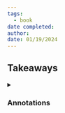 ```yaml
---
tags:
  - book
date completed: 
author: 
date: 01/19/2024
---
```

## Takeaways 









<details>
<summary><h3>Annotations</h3></summary>
<br>
pg 11: Black Rain is a portrait of a group of human beings; of the death of a great city; of a nation crumbling into defeat. It is a picture of the Japanese mind that tells more than many sociological studies. Yet more than this, it is a statement of a philosophy. Although that philosophy, in its essence, is neither pessimistic nor optimistic, it seems to me to be life affirming. Dealing with the grimmest of subjects, the work is not, in the end, depressing, for the author is ultimately concerned with life rather than with death, and with an overall beauty that transcends ugliness of detail.

pg 21: August 6: Hiroshima is a burnt out city, a city of ashes, a city of death, a city of destruction, the heaps of corpses a mute protest against the inhumanity of war.

pg 24: I remembered a photograph of oil tanks burning in Singapore that I had once seen. It had been taken just after the Japanese army had brought about the fall of the city, and the scene was so horrifying that I wondered at the time whether such things were really justified.

pg 35: Thundery black clouds had borne down on us from the direction of the city, and the rain from them had fallen in streaks the thickness of a fountain pen. It had stopped almost immediately. It was cold, cold enough to make one shiver although it was midsummer.

pg 51: As I got up from my prone position, the first thing to meet my gaze was a great, an enormous, column of cloud. In its texture, it reminded me of cumulo-nimbus clouds I had seen in photographs taken after the Great Kant Earthquake. But this one trailed a single, thick leg beneath it, and reached up high into the heavens. Flattening out at its peak, it swelled out fatter and fatter like an opening mushroom.

pg 56: A woman with her belongings and a child loaded on a baby carriage, who was engulfed in a sudden wave of humanity that crushed the baby carriage and felled her on top of it, so that twenty or thirty others coming behind her toppled like dominoes in their turn. The cries at that moment had to be heard to be believed.

pg 59: Every year on the anniversary of the day the bomb fell, why don't we have the same things for breakfast as we had that August 6? I can remember what we had that day all right. Very clearly, I can.

pg 68: Before the war, Hiroshima was known as a place with plenty of produce both from the sea and the country, and although it was so big, there were no slums. But living in Hiroshima I realized, as they say, that in a long drawn out war it's case of the larger the town, the shorter its inhabitants go of food. And I realized, too, that war's a sadistic killer of human beings, young and old, men and women alike.

pg 83: Suddenly, all the things we had done up to now seemed to me so much children's play, and my own life, too, a toy life.

pg 87: The sky was dusty with the smoke from the fires. There was no water in the taps, so I made Yasuko wash her hands at the pool in the garden, but the marks would not come off. She said they were made by the black rain, and they were firmly stuck on the skin. They were not tar, nor black paint, but something of unknown origins.

pg 142: The mirror showed me that the infected place on the side of my nose was gaping open and had dried up crisp and hard. Life was one depressing thing after another. I went and soaked a small towel in water and gently wiped the affected area, replacing the bandage with a new piece which I fastened in place with sticking plaster.

pg 145: The horror was so stupefying that they could do nothing but take helpless note of whatever they saw.

pg 151: And occasionally the shock of hitting the ground would do something to the joints of a corpse, so that it reminded me of Pinocchio, in the children's tale, with all the pins removed from his wooden limbs. If even Pinocchio, poor plaything of wood and metal pins, was supposed to have felt pain in his own wooden way when he barked his shin against something, what of those the dead, who had once been human beings?

pg 153: Perhaps he was afraid that, if he were to go looking for ashes and find corpses, it would wipe out forever the image of them he cherished. He too, like myself, must have seen enough of bodies, mangled, half-burned, and decomposing during the past few days.

pg 158: Every day on my way to work my eyes were delighted by the sight of crows settled on the dew-damp path between the fields. The glossy black sheen of crows' plumage in the morning blends well with the green of the rice plants, and equally well with the rice fields after they have started to turn yellow. The sight is indescribably pleasant at daybreak; on a really fine morning it is enough to set you heart beating faster.

pg 177: I recalled something that an agricultural expert visiting the village had once told us if rice in a paddy field was grown in water that was too deep, the part of the stem in contact with the water was weakened structurally, and the plant tended to topple over later. This, he said, was accepted scientific fact. But I had never heard anyone say that a sudden shock from light or sound or heat could set plants growing unusually fast. The bomb seemed to have encouraged the growth of plants and flies at the same time that it put a stop to human life.

pg 183: The piece of paper adjoining this once declared: "From Imperial Headquarters: (1) Yesterday, August 6, Hiroshima City suffered considerable damage as the result of an attack by a small number of enemy B-29 aircraft. (2) The enemy appears to have used a new type of bomb in this attack, but details are still under investigation."

pg 196: In the sky to the east, they could see a spreading black cloud. "I wonder what that is - a smoke screen from some maneuvuers, do you think?" her sister had sad. "IOf it's not, then it's something really big."

pg 257: "An atomic bomb," he said, his face pale from the effect of the drink. "that's the name for it, apparently. It gives off a terrific radiation. I myself saw some bricks in the ruins that were all burnt away, with bubbles raised on the surface. The tiles, too, had gone a kind of flame color. A terrible thing they've produced. They say nothing'll grow in Hiroshima or Nagasaki for another seventy-five years."

</details>